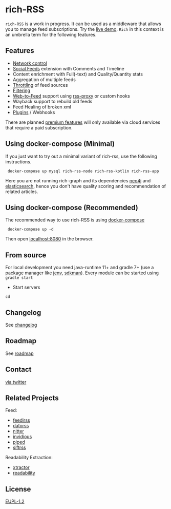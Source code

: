 # rich-RSS

`rich-RSS` is a work in progress. It can be used as a middleware that allows you to manage feed subscriptions. Try the [live demo](https://richrss.migor.org/). `Rich` in this context is an umbrella term for the following features.

## Features

- [Network control](docs/Network-Control.md)
- [Social Feeds](docs/Social-RSS.md) extension with Comments and Timeline
- Content enrichment with Full(-text) and Quality/Quantity stats
- Aggregation of multiple feeds
- [Throttling](docs/Throttling.md) of feed sources
- [Filtering](docs/Filtering.md)
- [Web-to-Feed](docs/Web-to-Feed.md) support using [rss-proxy](https://github.com/damoeb/rss-proxy) or custom hooks
- Wayback support to rebuild old feeds
- Feed Healing of broken xml
- [Plugins](docs/Plugins.md) / Webhooks

There are planned [premium features](roadmap.md) will only available via cloud services that require a paid subscription.


## Using docker-compose (Minimal)
If you just want to try out a minimal variant of rich-rss, use the following instructions. 

```
 docker-compose up mysql rich-rss-node rich-rss-kotlin rich-rss-app
```
Here you are not running rich-graph and its dependencies [neo4j](https://neo4j.com/) and [elasticsearch](https://www.elastic.co/elasticsearch/), hence you don't have quality scoring and recommendation of related articles.



## Using docker-compose (Recommended)

The recommended way to use rich-RSS is using [docker-compose](https://docs.docker.com/compose/)

```
 docker-compose up -d
```
Then open [localhost:8080](http://localhost:8080) in the browser. 


## From source

For local development you need java-runtime 11+ and gradle 7+ (use a package manager like [jenv](https://www.jenv.be/), [sdkman](https://sdkman.io/)). Every module can be started using `gradle start`


- Start servers
```
cd 

```

## Changelog
See [changelog](changelog.md)

## Roadmap
See [roadmap](roadmap.md)

## Contact
[via twitter](https://twitter.com/damoeb)

## Related Projects
Feed:
- [feedirss](https://www.feedirss.com/)
- [datorss](https://www.datorss.com/)
- [nitter](https://github.com/zedeus/nitter)
- [invidious](https://github.com/iv-org/invidious)
- [piped](https://github.com/TeamPiped/Piped)
- [siftrss](https://siftrss.com/)

Readability Extraction:
- [xtractor](https://github.com/mohaps/xtractor)
- [readability](https://github.com/mozilla/readability)

## License
[EUPL-1.2](https://opensource.org/licenses/EUPL-1.2)
